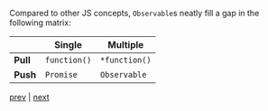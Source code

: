 
Compared to other JS concepts, `Observable`s neatly fill a gap in the
following matrix:


|               | Single        | Multiple      |
| ------------- |---------------| --------------|
| **Pull**      | `function()`  | `*function()` |
| **Push**      | `Promise`     | `Observable`  |




[prev](02.md) | [next](04.md)